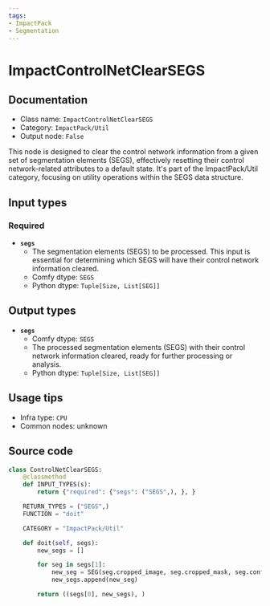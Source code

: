 ```yaml
---
tags:
- ImpactPack
- Segmentation
---
```


# ImpactControlNetClearSEGS
## Documentation
- Class name: `ImpactControlNetClearSEGS`
- Category: `ImpactPack/Util`
- Output node: `False`

This node is designed to clear the control network information from a given set of segmentation elements (SEGS), effectively resetting their control network-related attributes to a default state. It's part of the ImpactPack/Util category, focusing on utility operations within the SEGS data structure.
## Input types
### Required
- **`segs`**
    - The segmentation elements (SEGS) to be processed. This input is essential for determining which SEGS will have their control network information cleared.
    - Comfy dtype: `SEGS`
    - Python dtype: `Tuple[Size, List[SEG]]`
## Output types
- **`segs`**
    - Comfy dtype: `SEGS`
    - The processed segmentation elements (SEGS) with their control network information cleared, ready for further processing or analysis.
    - Python dtype: `Tuple[Size, List[SEG]]`
## Usage tips
- Infra type: `CPU`
- Common nodes: unknown


## Source code
```python
class ControlNetClearSEGS:
    @classmethod
    def INPUT_TYPES(s):
        return {"required": {"segs": ("SEGS",), }, }

    RETURN_TYPES = ("SEGS",)
    FUNCTION = "doit"

    CATEGORY = "ImpactPack/Util"

    def doit(self, segs):
        new_segs = []

        for seg in segs[1]:
            new_seg = SEG(seg.cropped_image, seg.cropped_mask, seg.confidence, seg.crop_region, seg.bbox, seg.label, None)
            new_segs.append(new_seg)

        return ((segs[0], new_segs), )

```
